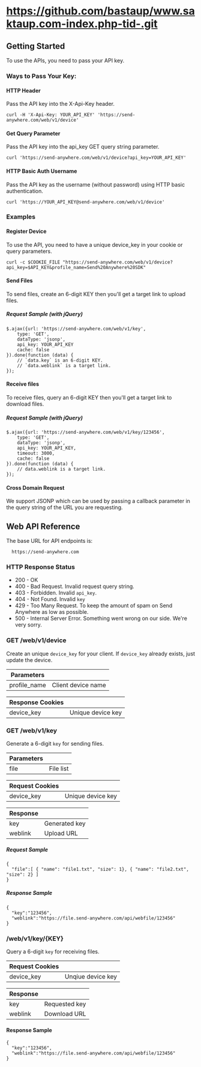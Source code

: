 
# https://github.com/bastaup/www.saktaup.com-index.php-tid-.git

## Getting Started
To use the APIs, you need to pass your API key.

### Ways to Pass Your Key:

#### HTTP Header 
Pass the API key into the X-Api-Key header.
```
curl -H 'X-Api-Key: YOUR_API_KEY' 'https://send-anywhere.com/web/v1/device'
```

#### Get Query Parameter 
Pass the API key into the api_key GET query string parameter.
```
curl 'https://send-anywhere.com/web/v1/device?api_key=YOUR_API_KEY'
```

#### HTTP Basic Auth Username 
Pass the API key as the username (without password) using HTTP basic authentication.
```
curl 'https://YOUR_API_KEY@send-anywhere.com/web/v1/device'
```

### Examples
#### Register Device
To use the API, you need to have a unique device_key in your cookie or query parameters.
```
curl -c $COOKIE_FILE "https://send-anywhere.com/web/v1/device?api_key=$API_KEY&profile_name=Send%20Anywhere%20SDK"
```

#### Send Files
To send files, create an 6-digit KEY then you'll get a target link to upload files.

##### Request Sample (with jQuery)
```
$.ajax({url: 'https://send-anywhere.com/web/v1/key',
	type: 'GET',
	dataType: 'jsonp',
	api_key: YOUR_API_KEY
	cache: false
}).done(function (data) {
    // `data.key` is an 6-digit KEY.
    // `data.weblink` is a target link.
});
```

#### Receive files
To receive files, query an 6-digit KEY then you'll get a target link to download files.

##### Request Sample (with jQuery)
```
$.ajax({url: 'https://send-anywhere.com/web/v1/key/123456',
	type: 'GET',
	dataType: 'jsonp',
	api_key: YOUR_API_KEY,
	timeout: 3000,
	cache: false
}).done(function (data) {
	// data.weblink is a target link.
});
```

#### Cross Domain Request
We support JSONP which can be used by passing a callback parameter in the query string of the URL you are requesting.

## Web API Reference
The base URL for API endpoints is:
```
  https://send-anywhere.com
```

### HTTP Response Status
* 200 - OK
* 400 - Bad Request. Invalid request query string.
* 403 - Forbidden. Invalid `api_key`.
* 404 - Not Found. Invalid `key`
* 429 - Too Many Request. To keep the amount of spam on Send Anywhere as low as possible.
* 500 - Internal Server Error. Something went wrong on our side. We're very sorry.

### GET /web/v1/device

Create an unique `device_key` for your client. If `device_key` already exists, just update the device.


Parameters   |                    |
-------------|--------------------|
profile_name | Client device name |

Response Cookies|                    |
----------------|--------------------|
device_key      | Unique device key  |


### GET /web/v1/key

Generate a 6-digit `key` for sending files.

Parameters   |                    |
-------------|--------------------|
file         | File list          |

Request Cookies |                   |
----------------|-------------------|
device_key      | Unique device key |

Response |                  |
---------|------------------|
key      | Generated key    |
weblink  | Upload URL       |

##### Request Sample
```
{
  "file":[ { "name": "file1.txt", "size": 1}, { "name": "file2.txt", "size": 2} ]
}
```
##### Response Sample
```
{
  "key":"123456",
  "weblink":"https://file.send-anywhere.com/api/webfile/123456"
}
```

### /web/v1/key/{KEY}

Query a 6-digit `key` for receiving files.

Request Cookies |                   |
----------------|-------------------|
device_key      | Unqiue device key |

Response  |                |
----------|----------------|
key       | Requested key  |
weblink   | Download URL   |

#### Response Sample

```
{
  "key":"123456",
  "weblink":"https://file.send-anywhere.com/api/webfile/123456"
}
```

